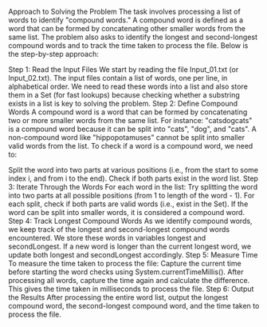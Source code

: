 Approach to Solving the Problem
The task involves processing a list of words to identify "compound words." A compound word is defined as a word that can be formed by concatenating other smaller words from the same list. The problem also asks to identify the longest and second-longest compound words and to track the time taken to process the file. Below is the step-by-step approach:

Step 1: Read the Input Files
We start by reading the file Input_01.txt (or Input_02.txt). The input files contain a list of words, one per line, in alphabetical order. We need to read these words into a list and also store them in a Set (for fast lookups) because checking whether a substring exists in a list is key to solving the problem.
Step 2: Define Compound Words
A compound word is a word that can be formed by concatenating two or more smaller words from the same list. For instance:
"catsdogcats" is a compound word because it can be split into "cats", "dog", and "cats".
A non-compound word like "hippopotamuses" cannot be split into smaller valid words from the list.
To check if a word is a compound word, we need to:

Split the word into two parts at various positions (i.e., from the start to some index i, and from i to the end).
Check if both parts exist in the word list.
Step 3: Iterate Through the Words
For each word in the list:
Try splitting the word into two parts at all possible positions (from 1 to length of the word - 1).
For each split, check if both parts are valid words (i.e., exist in the Set).
If the word can be split into smaller words, it is considered a compound word.
Step 4: Track Longest Compound Words
As we identify compound words, we keep track of the longest and second-longest compound words encountered.
We store these words in variables longest and secondLongest. If a new word is longer than the current longest word, we update both longest and secondLongest accordingly.
Step 5: Measure Time
To measure the time taken to process the file:
Capture the current time before starting the word checks using System.currentTimeMillis().
After processing all words, capture the time again and calculate the difference. This gives the time taken in milliseconds to process the file.
Step 6: Output the Results
After processing the entire word list, output the longest compound word, the second-longest compound word, and the time taken to process the file.
